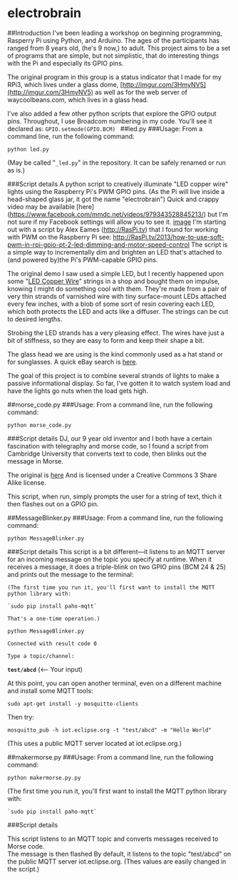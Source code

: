 # electrobrain
##Introduction
I've been leading a workshop on beginning programming, Rasperry Pi using Python, and Arduino.  The ages of the participants has ranged from 8 years old, (he's 9 now,) to adult.  This project aims to be a set of programs that are simple, but not simplistic, that do interesting things with the Pi and especially its GPIO pins. 

The original program in this group is a status indicator that I made for my RPi3, which lives under a glass dome, [http://imgur.com/3HmyNV5](http://imgur.com/3HmyNV5) as well as for the web server of waycoolbeans.com, which lives in a glass head. 

I've also added a few other python scripts that explore the GPIO output pins. Throughout, I use Broadcom numbering in my code. You'll see it declared as: `GPIO.setmode(GPIO.BCM) `
##led.py
###Usage:
From a command line, run the following command:

`python led.py`


(May be called "`_led.py`" in the repository. It can be safely renamed or run as is.)

###Script details
A python script to creatively illuminate "LED copper wire" lights using the Raspberry Pi's PWM GPIO pins. (As the Pi will live inside a head-shaped glass jar, it got the name "electrobrain")
Quick and crappy video may be available [here] (https://www.facebook.com/mmdc.net/videos/979343528845213/) but I'm not sure if my Facebook settings will allow you to see it.
[image](electrobrain.jpeg)
I'm starting out with a script by Alex Eames (http://RasPi.tv) that I found for working with PWM on the Raspberry Pi
	see: http://RasPi.tv/2013/how-to-use-soft-pwm-in-rpi-gpio-pt-2-led-dimming-and-motor-speed-control 
The script is a simple way to incrementally dim and brighten an LED that's attached to (and powered by)the Pi's PWM-capable GPIO pins.

The original demo I saw used a simple LED, but I recently happened upon some "[LED Copper Wire](http://www.ebay.com/itm/Warm-White-Battery-Powered-100LEDs-Copper-Wire-Xmas-Party-String-Fairy-Light-10M-/141768650258?hash=item210211ee12:g:K68AAOSwQPlV7khq)" strings in a shop and bought them on impulse, knowing I might do something cool with them.  They're made from a pair of very thin strands of varnished wire with tiny surface-mount LEDs attached every few inches, with a blob of some sort of resin covering each LED, which both protects the LED and acts like a diffuser. The strings can be cut to desired lengths.

Strobing the LED strands has a very pleasing effect. The wires have just a bit of stiffness, so they are easy to form and keep their shape a bit.

The glass head we are using is the kind commonly used as a hat stand or for sunglasses.  A quick eBay search is [here](http://www.ebay.com/sch/i.html?_odkw=hollow+glass+head&_osacat=0&_from=R40&_trksid=p2045573.m570.l1313.TR0.TRC0.H0.Xhollow+glass+mannequin+head.TRS0&_nkw=hollow+glass+mannequin+head&_sacat=0).


The goal of this project is to combine several strands of lights to make a passive informational display. So far, I've gotten it to watch system load and have the lights go nuts when the load gets high.

##morse_code.py
###Usage:
From a command line, run the following command:

`python morse_code.py`

###Script details
DJ, our 9 year old inventor and I both have a certain fascination with telegraphy and morse code, so I found a script from Cambridge University that converts text to code, then blinks out the message in Morse.  

The original is [here](https://www.cl.cam.ac.uk/projects/raspberrypi/tutorials/robot/resources/morse_code.py) And is licensed under a Creative Commons 3 Share Alike license.

This script, when run, simply prompts the user for a string of text, thich it then flashes out on a GPIO pin.

##MessageBlinker.py
###Usage:
From a command line, run the following command:

`python MessageBlinker.py`

###Script details
This script is a bit different—it listens to an MQTT server for an incoming message on the topic you specify at runtime.  When it receives a message, it does a triple-blink on two GPIO pins (BCM 24 & 25) and prints out the message to the terminal:

	(The first time you run it, you'll first want to install the MQTT python library with:
	
	`sudo pip install paho-mqtt`
	
	That's a one-time operation.)

`python MessageBlinker.py`

`Connected with result code 0`

`Type a topic/channel:`

**`test/abcd`** (<-- Your input)

At this point, you can open another terminal, even on a different machine and install some MQTT tools:

`sudo apt-get install -y mosquitto-clients`

Then try:

`mosquitto_pub -h iot.eclipse.org -t "test/abcd" -m "Hello World"`

(This uses a public MQTT server located at iot.eclipse.org.)

##makermorse.py
###Usage:
From a command line, run the following command:

`python makermorse.py.py`

(The first time you run it, you'll first want to install the MQTT python library with:
	
	`sudo pip install paho-mqtt`

###Script details

This script listens to an MQTT topic and converts messages received to Morse code.  
The message is then flashed 
By default, it listens to the topic "test/abcd" on the public MQTT server iot.eclipse.org. (Thes values are easily changed in the script.)